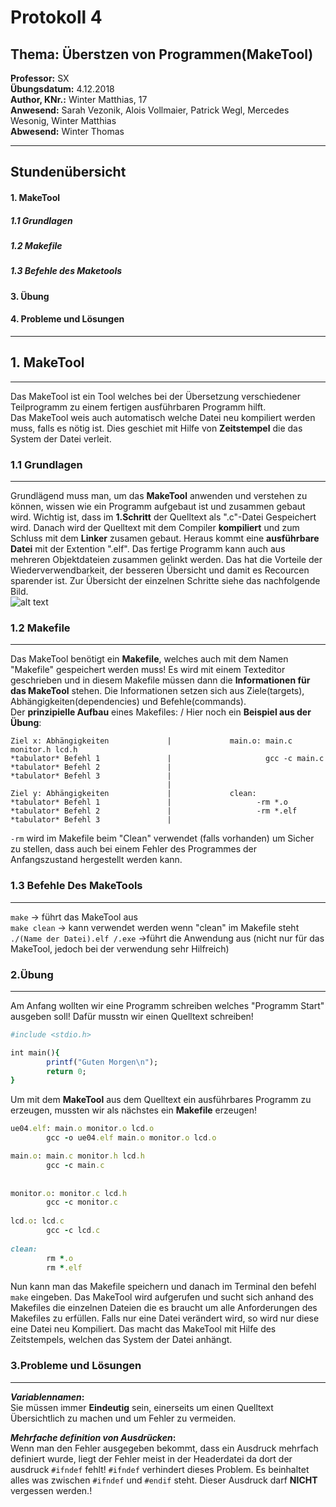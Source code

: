# Protokoll 4
## Thema: Überstzen von Programmen(MakeTool)
**Professor:** SX  
**Übungsdatum:** 4.12.2018  
**Author, KNr.:** Winter Matthias, 17  
**Anwesend:** Sarah Vezonik, Alois Vollmaier, Patrick Wegl, Mercedes Wesonig, Winter Matthias  
**Abwesend:** Winter Thomas    
  
  
---

## Stundenübersicht
#### 1. MakeTool
##### 1.1 Grundlagen
##### 1.2 Makefile
##### 1.3 Befehle des Maketools
#### 3. Übung
#### 4. Probleme und Lösungen

--- 

## 1. MakeTool  
---
Das MakeTool ist ein Tool welches bei der Übersetzung verschiedener Teilprogramm zu einem fertigen ausführbaren Programm hilft.  
Das MakeTool weis auch automatisch welche Datei neu kompiliert werden muss, falls es nötig ist. Dies geschiet mit Hilfe von **Zeitstempel** die das System der Datei verleit.
### 1.1 Grundlagen  
---
Grundlägend muss man, um das **MakeTool** anwenden und verstehen zu können, wissen wie ein Programm aufgebaut ist und zusammen gebaut wird.
Wichtig ist, dass im **1.Schritt** der Quelltext als ".c"-Datei Gespeichert wird. Danach wird der Quelltext mit dem Compiler **kompiliert** und zum Schluss mit dem **Linker** zusamen gebaut. Heraus kommt eine **ausführbare Datei** mit der Extention ".elf". Das fertige Programm kann auch  aus mehreren Objektdateien zusammen gelinkt werden. Das hat die Vorteile der Wiederverwendbarkeit, der besseren Übersicht und damit es Recourcen sparender ist. Zur Übersicht der einzelnen Schritte siehe das nachfolgende Bild.  
![alt text](http://new.c-howto.de/wp-content/uploads/2017/04/Makefiles.gif)     

### 1.2 Makefile
---
Das MakeTool benötigt ein **Makefile**, welches auch mit dem Namen "Makefile" gespeichert werden muss! Es wird mit einem Texteditor geschrieben und in diesem Makefile müssen dann die **Informationen für das MakeTool** stehen. Die Informationen setzen sich aus Ziele(targets), Abhängigkeiten(dependencies) und Befehle(commands).  
Der **prinzipielle Aufbau** eines Makefiles:  /  Hier noch ein **Beispiel aus der Übung**:
```
Ziel x: Abhängigkeiten             |             main.o: main.c monitor.h lcd.h
*tabulator* Befehl 1               |                     gcc -c main.c
*tabulator* Befehl 2               |
*tabulator* Befehl 3               |
                                   |
Ziel y: Abhängigkeiten             |             clean: 
*tabulator* Befehl 1               |                   -rm *.o
*tabulator* Befehl 2               |                   -rm *.elf
*tabulator* Befehl 3               |
``` 
```-rm``` wird im Makefile beim "Clean" verwendet (falls vorhanden) um Sicher zu stellen, dass auch bei einem Fehler des Programmes der Anfangszustand hergestellt werden kann.
### 1.3 Befehle Des MakeTools
---
```make``` -> führt das MakeTool aus  
```make clean``` -> kann verwendet werden wenn "clean" im Makefile steht  
```./(Name der Datei).elf /.exe``` ->führt die Anwendung aus (nicht nur für das MakeTool, jedoch bei der verwendung sehr Hilfreich)  

### 2.Übung  
---
Am Anfang wollten wir eine Programm schreiben welches "Programm Start" ausgeben soll! Dafür musstn wir einen Quelltext schreiben!
```ruby
#include <stdio.h>

int main(){
        printf("Guten Morgen\n");
        return 0;
}  
```
Um mit dem **MakeTool** aus dem Quelltext ein ausführbares Programm zu erzeugen, mussten wir als nächstes ein **Makefile** erzeugen!
```ruby
ue04.elf: main.o monitor.o lcd.o
        gcc -o ue04.elf main.o monitor.o lcd.o  

main.o: main.c monitor.h lcd.h
        gcc -c main.c
        
        
monitor.o: monitor.c lcd.h
        gcc -c monitor.c
        
lcd.o: lcd.c
        gcc -c lcd.c
        
clean: 
        rm *.o
        rm *.elf
```

Nun kann man das Makefile speichern und danach im Terminal den befehl ```make``` eingeben. Das MakeTool wird aufgerufen und sucht sich anhand des Makefiles die einzelnen Dateien die es braucht um alle Anforderungen des Makefiles zu erfüllen. Falls nur eine Datei verändert wird, so wird nur diese eine Datei neu Kompiliert. Das macht das MakeTool mit Hilfe des Zeitstempels, welchen das System der Datei anhängt.  
  
  
### 3.Probleme und Lösungen
---
**_Variablennamen_:**  
Sie müssen immer **Eindeutig** sein, einerseits um einen Quelltext Übersichtlich zu machen und um Fehler zu vermeiden.    
  
**_Mehrfache definition von Ausdrücken_:**  
Wenn man den Fehler ausgegeben bekommt, dass ein Ausdruck mehrfach definiert wurde, liegt der Fehler meist in der Headerdatei da dort der ausdruck ```#ifndef``` fehlt!  ```#ifndef``` verhindert dieses Problem. Es beinhaltet alles was zwischen ```#ifndef``` und ```#endif``` steht. Dieser Ausdruck darf **NICHT** vergessen werden.!

